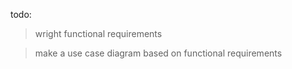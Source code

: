 todo:

> wright functional requirements

> make a use case diagram based on functional requirements

